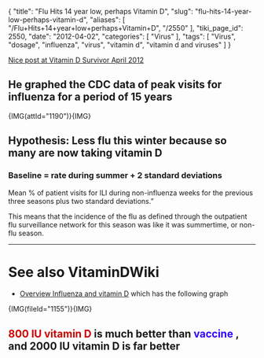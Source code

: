 {
    "title": "Flu Hits 14 year low, perhaps Vitamin D",
    "slug": "flu-hits-14-year-low-perhaps-vitamin-d",
    "aliases": [
        "/Flu+Hits+14+year+low+perhaps+Vitamin+D",
        "/2550"
    ],
    "tiki_page_id": 2550,
    "date": "2012-04-02",
    "categories": [
        "Virus"
    ],
    "tags": [
        "Virus",
        "dosage",
        "influenza",
        "virus",
        "vitamin d",
        "vitamin d and viruses"
    ]
}


[Nice post at Vitamin D Survivor April 2012](http://pandemicsurvivor.com/2012/04/01/flu-hits-fourteen-year-record-low-vitamin-d/)

## He graphed the CDC data of peak visits for influenza for a period of 15 years

{IMG(attId="1190")}{IMG}

## Hypothesis: Less flu this winter because so many are now taking vitamin D

### Baseline = rate during summer + 2 standard deviations

Mean % of patient visits for ILI during non-influenza weeks for the previous three seasons plus two standard deviations.” 

This means that the incidence of the flu as defined through the outpatient flu surveillance network for this season was like it was summertime, or non-flu season.

- - - - - - - 

# See also VitaminDWiki

* [Overview Influenza and vitamin D](/posts/overview-influenza-and-vitamin-d) which has the following graph

{IMG(fileId="1155")}{IMG}

##  **<span style="color:#C00;">800 IU vitamin D</span>**  is much better than  **<span style="color:#30F;">vaccine</span>** , and 2000 IU vitamin D is far better